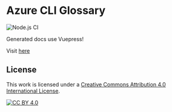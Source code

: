 # Azure CLI Glossary

![Node.js CI](https://github.com/berviantoleo/az500-azure-cli-glossary/workflows/Node.js%20CI/badge.svg)

Generated docs use Vuepress!

Visit [here](http://www.berviantoleo.my.id/az500-azure-cli-glossary/)

## License

This work is licensed under a
[Creative Commons Attribution 4.0 International License][cc-by].

[![CC BY 4.0][cc-by-image]][cc-by]

[cc-by]: http://creativecommons.org/licenses/by/4.0/
[cc-by-image]: https://i.creativecommons.org/l/by/4.0/88x31.png
